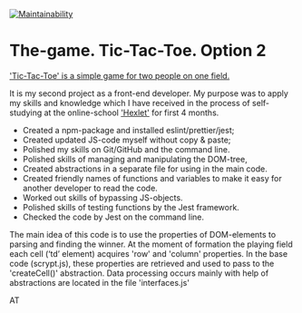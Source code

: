 [![Maintainability](https://api.codeclimate.com/v1/badges/ebc375e1de549ea1fe6d/maintainability)](https://codeclimate.com/github/TAndrei17/tic-tac-toe_option-second/maintainability)

# The-game. Tic-Tac-Toe. Option 2

['Tic-Tac-Toe' is a simple game for two people on one field.](https://tandrei17.github.io/tic-tac-toe_option-second/ "To GitHub pages")

It is my second project as a front-end developer. My purpose was to apply my skills and knowledge which I have received in the process of self-studying at the online-school ['Hexlet'](https://hexlet.io/my "Hexlet's page") for first 4 months.

- Created a npm-package and installed eslint/prettier/jest;
- Created updated JS-code myself without copy & paste;
- Polished my skills on Git/GitHub and the command line.
- Polished skills of managing and manipulating the DOM-tree,
- Created abstractions in a separate file for using in the main code.
- Created friendly names of functions and variables to make it easy for another developer to read the code.
- Worked out skills of bypassing JS-objects.
- Polished skills of testing functions by the Jest framework.
- Checked the code by Jest on the command line.

The main idea of this code is to use the properties of DOM-elements to parsing and finding the winner. At the moment of formation the playing field each cell (‘td’ element) acquires 'row' and 'column' properties. In the base code (scrypt.js), these properties are retrieved and used to pass to the 'createCell()' abstraction. Data processing occurs mainly with help of abstractions are located in the file 'interfaces.js'

AT
